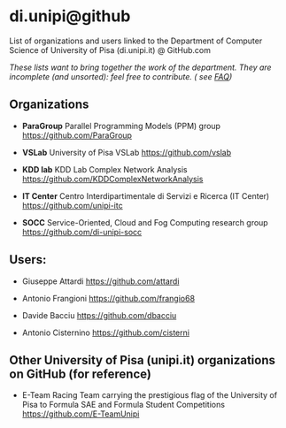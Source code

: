 # di.unipi@github
List of organizations and users linked to the Department of Computer Science of University of Pisa (di.unipi.it) @ GitHub.com


*These lists want to bring together the work of the department.
They are incomplete (and unsorted): feel free to contribute. ( see [FAQ](FAQ.md "FAQ" ))*

## Organizations

* **ParaGroup**
Parallel Programming Models (PPM) group
https://github.com/ParaGroup

* **VSLab**
University of Pisa VSLab
https://github.com/vslab

* **KDD lab**
KDD Lab Complex Network Analysis
https://github.com/KDDComplexNetworkAnalysis

* **IT Center**
Centro Interdipartimentale di Servizi e Ricerca (IT Center)
https://github.com/unipi-itc

* **SOCC**
Service-Oriented, Cloud and Fog Computing research group
https://github.com/di-unipi-socc

## Users: 

* Giuseppe Attardi
https://github.com/attardi

* Antonio Frangioni
https://github.com/frangio68

* Davide Bacciu
https://github.com/dbacciu

* Antonio Cisternino
https://github.com/cisterni


## Other University of Pisa (unipi.it) organizations on GitHub (for reference)
* E-Team
Racing Team carrying the prestigious flag of the University of Pisa to Formula SAE and Formula Student Competitions
https://github.com/E-TeamUnipi

